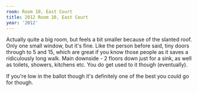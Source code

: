 ```yaml
---
room: Room 10, East Court
title: 2012 Room 10, East Court
year: '2012'
---
```


Actually quite a big room, but feels a bit smaller because of the slanted roof. Only one small window, but it's fine. Like the person before said, tiny doors through to 5 and 15, which are great if you know those people as it saves a ridiculously long walk. Main downside - 2 floors down just for a sink, as well as toilets, showers, kitchens etc. You do get used to it though (eventually). 

If you're low in the ballot though it's definitely one of the best you could go for though.
